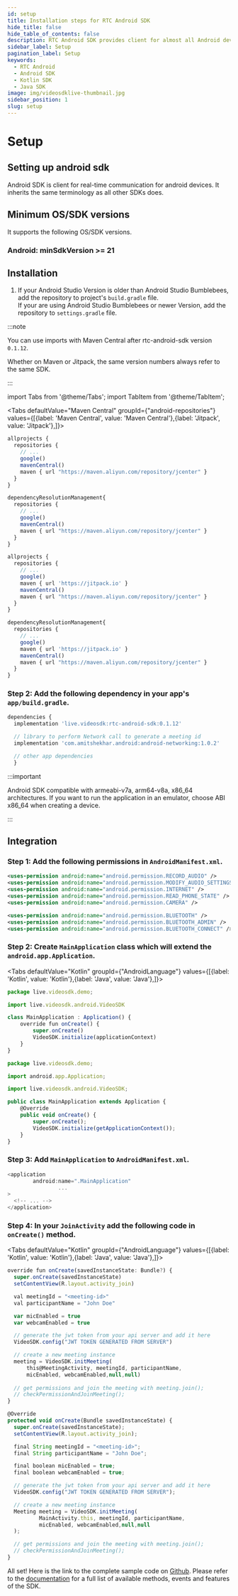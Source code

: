 ```yaml
---
id: setup
title: Installation steps for RTC Android SDK
hide_title: false
hide_table_of_contents: false
description: RTC Android SDK provides client for almost all Android devices. it takes less amount of cpu and memory.
sidebar_label: Setup
pagination_label: Setup
keywords:
  - RTC Android
  - Android SDK
  - Kotlin SDK
  - Java SDK
image: img/videosdklive-thumbnail.jpg
sidebar_position: 1
slug: setup
---
```


# Setup

## Setting up android sdk

Android SDK is client for real-time communication for android devices. It inherits the same terminology as all other SDKs does.

## Minimum OS/SDK versions

It supports the following OS/SDK versions.

### Android: minSdkVersion >= 21

## Installation

1. If your Android Studio Version is older than Android Studio Bumblebees, add the repository to project's `build.gradle` file. <br/>
   If your are using Android Studio Bumblebees or newer Version, add the repository to `settings.gradle` file.

:::note

You can use imports with Maven Central after rtc-android-sdk version `0.1.12`.

Whether on Maven or Jitpack, the same version numbers always refer to the same SDK.

:::

import Tabs from '@theme/Tabs';
import TabItem from '@theme/TabItem';

<Tabs
defaultValue="Maven Central"
groupId={"android-repositories"}
values={[{label: 'Maven Central', value: 'Maven Central'},{label: 'Jitpack', value: 'Jitpack'},]}>

<TabItem value="Maven Central">

```js title="build.gradle"
allprojects {
  repositories {
    // ...
    google()
    mavenCentral()
    maven { url "https://maven.aliyun.com/repository/jcenter" }
  }
}
```

```js title="settings.gradle"
dependencyResolutionManagement{
  repositories {
    // ...
    google()
    mavenCentral()
    maven { url "https://maven.aliyun.com/repository/jcenter" }
  }
}

```

</TabItem>

<TabItem value="Jitpack">

```js title="build.gradle"
allprojects {
  repositories {
    // ...
    google()
    maven { url 'https://jitpack.io' }
    mavenCentral()
    maven { url "https://maven.aliyun.com/repository/jcenter" }
  }
}
```

```js title="settings.gradle"
dependencyResolutionManagement{
  repositories {
    // ...
    google()
    maven { url 'https://jitpack.io' }
    mavenCentral()
    maven { url "https://maven.aliyun.com/repository/jcenter" }
  }
}

```

</TabItem>

</Tabs>


### Step 2: Add the following dependency in your app's `app/build.gradle`.

```js title="app/build.gradle"
dependencies {
  implementation 'live.videosdk:rtc-android-sdk:0.1.12'

  // library to perform Network call to generate a meeting id
  implementation 'com.amitshekhar.android:android-networking:1.0.2'

  // other app dependencies
  }
```

:::important

Android SDK compatible with armeabi-v7a, arm64-v8a, x86_64 architectures. If you want to run the application in an emulator, choose ABI x86_64 when creating a device.

:::

## Integration

### Step 1: Add the following permissions in `AndroidManifest.xml`.

```xml title="AndroidManifest.xml"
<uses-permission android:name="android.permission.RECORD_AUDIO" />
<uses-permission android:name="android.permission.MODIFY_AUDIO_SETTINGS" />
<uses-permission android:name="android.permission.INTERNET" />
<uses-permission android:name="android.permission.READ_PHONE_STATE" />
<uses-permission android:name="android.permission.CAMERA" />

<uses-permission android:name="android.permission.BLUETOOTH" />
<uses-permission android:name="android.permission.BLUETOOTH_ADMIN" />
<uses-permission android:name="android.permission.BLUETOOTH_CONNECT" />

```

### Step 2: Create `MainApplication` class which will extend the `android.app.Application`.

<Tabs
defaultValue="Kotlin"
groupId={"AndroidLanguage"}
values={[{label: 'Kotlin', value: 'Kotlin'},{label: 'Java', value: 'Java'},]}>

<TabItem value="Kotlin">

```js title="MainApplication.kt"
package live.videosdk.demo;

import live.videosdk.android.VideoSDK

class MainApplication : Application() {
    override fun onCreate() {
        super.onCreate()
        VideoSDK.initialize(applicationContext)
    }
}
```

</TabItem>

<TabItem value="Java">

```js title="MainApplication.java"
package live.videosdk.demo;

import android.app.Application;

import live.videosdk.android.VideoSDK;

public class MainApplication extends Application {
    @Override
    public void onCreate() {
        super.onCreate();
        VideoSDK.initialize(getApplicationContext());
    }
}
```

</TabItem>

</Tabs>

### Step 3: Add `MainApplication` to `AndroidManifest.xml`.

```js title="AndroidManifest.xml"
<application
        android:name=".MainApplication"
				...
>
  <!-- ... -->
</application>
```

### Step 4: In your `JoinActivity` add the following code in `onCreate()` method.

<Tabs
defaultValue="Kotlin"
groupId={"AndroidLanguage"}
values={[{label: 'Kotlin', value: 'Kotlin'},{label: 'Java', value: 'Java'},]}>

<TabItem value="Kotlin">

```js title="JoinActivity.kt"
override fun onCreate(savedInstanceState: Bundle?) {
  super.onCreate(savedInstanceState)
  setContentView(R.layout.activity_join)

  val meetingId = "<meeting-id>"
  val participantName = "John Doe"

  var micEnabled = true
  var webcamEnabled = true

  // generate the jwt token from your api server and add it here
  VideoSDK.config("JWT TOKEN GENERATED FROM SERVER")

  // create a new meeting instance
  meeting = VideoSDK.initMeeting(
      this@MeetingActivity, meetingId, participantName,
      micEnabled, webcamEnabled,null,null)
      
  // get permissions and join the meeting with meeting.join();
  // checkPermissionAndJoinMeeting();
}
```
</TabItem>

<TabItem value="Java">

```js title="JoinActivity.java"
@Override
protected void onCreate(Bundle savedInstanceState) {
  super.onCreate(savedInstanceState);
  setContentView(R.layout.activity_join);

  final String meetingId = "<meeting-id>";
  final String participantName = "John Doe";

  final boolean micEnabled = true;
  final boolean webcamEnabled = true;

  // generate the jwt token from your api server and add it here
  VideoSDK.config("JWT TOKEN GENERATED FROM SERVER");

  // create a new meeting instance
  Meeting meeting = VideoSDK.initMeeting(
          MainActivity.this, meetingId, participantName,
          micEnabled, webcamEnabled,null,null
  );

  // get permissions and join the meeting with meeting.join();
  // checkPermissionAndJoinMeeting();
}
```
</TabItem>

</Tabs>

 All set! Here is the link to the complete sample code on [Github](https://github.com/videosdk-live/videosdk-rtc-android-java-sdk-example). Please refer to the [documentation](initMeeting) for a full list of available methods, events and features of the SDK.
